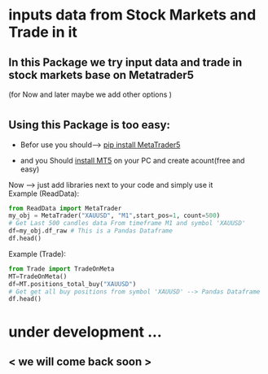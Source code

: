# inputs data from Stock Markets and Trade in it
## In this Package we try input data and trade in stock markets base on Metatrader5
(for Now and later maybe we add other options )

#
## Using this Package is too easy:
+ Befor use you should--> [pip install MetaTrader5](https://pypi.org/project/MetaTrader5/)

+ and you Should [install MT5](https://www.metatrader5.com/en/download) on your PC and create acount(free and easy)

Now -->
just add libraries next to your code and simply use it    
Example (ReadData):
    
```python
from ReadData import MetaTrader
my_obj = MetaTrader("XAUUSD", "M1",start_pos=1, count=500)
# Get Last 500 candles data From timeframe M1 and symbol 'XAUUSD'
df=my_obj.df_raw # This is a Pandas Dataframe
df.head()
```

Example (Trade):
```python
from Trade import TradeOnMeta
MT=TradeOnMeta()
df=MT.positions_total_buy("XAUUSD")
# Get get all buy positions from symbol 'XAUUSD' --> Pandas Dataframe
df.head()
```

# under development ...
## < we will come back soon >